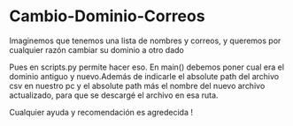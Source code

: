 # Cambio-Dominio-Correos
Imaginemos que tenemos una lista de nombres y correos, y queremos por cualquier razón cambiar su dominio a otro dado

Pues en scripts.py permite hacer eso.
En main() debemos poner cual era el dominio antiguo y nuevo.Además de indicarle el absolute path del archivo csv en nuestro 
pc y el absolute path más el nombre del nuevo archivo actualizado, para que se descargé el archivo en esa ruta.

Cualquier ayuda y recomendación es agredecida !
